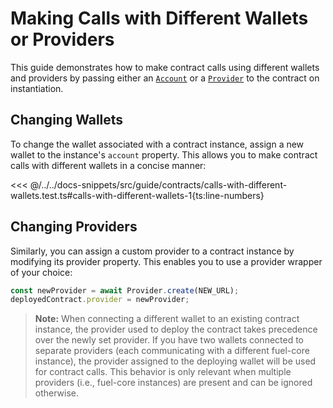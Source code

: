 # Making Calls with Different Wallets or Providers

This guide demonstrates how to make contract calls using different wallets and providers by passing either an [`Account`](https://fuels-ts-docs-api.vercel.app/Account/Account.md) or a [`Provider`](https://fuels-ts-docs-api.vercel.app/Account/Provider.md) to the contract on instantiation.

## Changing Wallets

To change the wallet associated with a contract instance, assign a new wallet to the instance's `account` property. This allows you to make contract calls with different wallets in a concise manner:

<<< @/../../docs-snippets/src/guide/contracts/calls-with-different-wallets.test.ts#calls-with-different-wallets-1{ts:line-numbers}

## Changing Providers

Similarly, you can assign a custom provider to a contract instance by modifying its provider property. This enables you to use a provider wrapper of your choice:

<!-- TODO: Replace with a proper snippet. We lost this snippet because this test had to be removed/changed -->

```ts
const newProvider = await Provider.create(NEW_URL);
deployedContract.provider = newProvider;
```

> **Note:** When connecting a different wallet to an existing contract instance, the provider used to deploy the contract takes precedence over the newly set provider. If you have two wallets connected to separate providers (each communicating with a different fuel-core instance), the provider assigned to the deploying wallet will be used for contract calls. This behavior is only relevant when multiple providers (i.e., fuel-core instances) are present and can be ignored otherwise.

